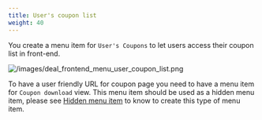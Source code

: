 ```yaml
---
title: User's coupon list
weight: 40
---
```

You create a menu item for `User's Coupons` to let users access their coupon list in front-end.

![/images/deal_frontend_menu_user_coupon_list.png](/images/deal_frontend_menu_user_coupon_list.png)

To have a user friendly URL for coupon page you need to have a menu item for `Coupon download` view. This menu item should be used as a hidden menu item, please see [Hidden menu item](/hiddenmenuitem) to know to create this type of menu item.